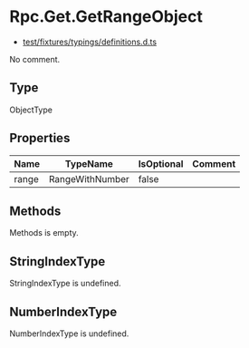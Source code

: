 # Rpc.Get.GetRangeObject

* [test/fixtures/typings/definitions.d.ts](/test/fixtures/typings/definitions.d.ts#L72)

No comment.

## Type

ObjectType

## Properties

Name|TypeName|IsOptional|Comment
---|---|---|---
range|RangeWithNumber|false|

## Methods

Methods is empty.

## StringIndexType

StringIndexType is undefined.

## NumberIndexType

NumberIndexType is undefined.
